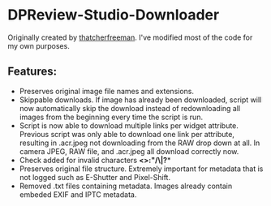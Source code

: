 # DPReview-Studio-Downloader
Originally created by [thatcherfreeman](https://github.com/thatcherfreeman/dpreview-studio-scraper). I've modified most of the code for my own purposes.

## Features:
- Preserves original image file names and extensions.
- Skippable downloads. If image has already been downloaded, script will now automatically skip the download instead of redownloading all images from the beginning every time the script is run.
- Script is now able to download multiple links per widget attribute. Previous script was only able to download one link per attribute, resulting in .acr.jpeg not downloading from the RAW drop down at all. In camera JPEG, RAW file, and .acr.jpeg all download correctly now.
- Check added for invalid characters **<>:"/\\|?***
- Preserves original file structure. Extremely important for metadata that is not logged such as E-Shutter and Pixel-Shift.
- Removed .txt files containing metadata. Images already contain embeded EXIF and IPTC metadata.
